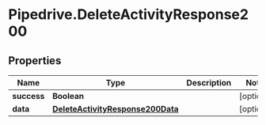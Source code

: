 # Pipedrive.DeleteActivityResponse200

## Properties

Name | Type | Description | Notes
------------ | ------------- | ------------- | -------------
**success** | **Boolean** |  | [optional] 
**data** | [**DeleteActivityResponse200Data**](DeleteActivityResponse200Data.md) |  | [optional] 


